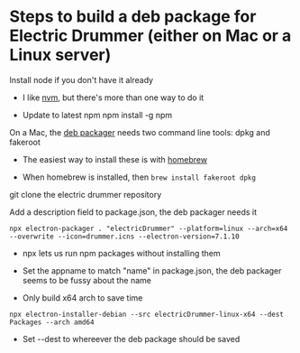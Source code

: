 # Steps to build a deb package for Electric Drummer (either on Mac or a Linux server)

Install node if you don't have it already

- I like <a href="https://github.com/nvm-sh/nvm">nvm</a>, but there's more than one way to do it

- Update to latest npm  npm install -g npm

On a Mac, the <a href="https://github.com/electron-userland/electron-installer-debian#requirements">deb packager</a> needs two command line tools: dpkg and fakeroot

- The easiest way to install these is with <a href="https://brew.sh/">homebrew</a>

- When homebrew is installed, then `brew install fakeroot dpkg` 

git clone the electric drummer repository

Add a description field to package.json, the deb packager needs it

`npx electron-packager . "electricDrummer" --platform=linux --arch=x64 --overwrite --icon=drummer.icns --electron-version=7.1.10`

- npx lets us run npm packages without installing them

- Set the appname to match "name" in package.json, the deb packager seems to be fussy about the name

- Only build x64 arch to save time

`npx electron-installer-debian --src electricDrummer-linux-x64 --dest Packages --arch amd64`

- Set --dest to whereever the deb package should be saved

